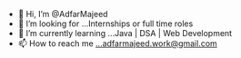 - 👋 Hi, I’m @AdfarMajeed
- 👀 I’m looking for ...Internships or full time roles
- 🌱 I’m currently learning ...Java | DSA | Web Development
- 📫 How to reach me ...adfarmajeed.work@gmail.com

<!---
AdfarMajeedBhat/AdfarMajeedBhat is a ✨ special ✨ repository because its `README.md` (this file) appears on your GitHub profile.
You can click the Preview link to take a look at your changes.
--->
